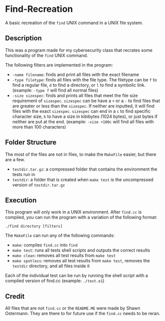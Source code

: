 # Find-Recreation

A basic recreation of the `find` UNIX command in a UNIX file system.

## Description

This was a program made for my cybersecurity class that recrates some functionality of the `find` UNIX command.

The following filters are implemented in the program:

- `-name filename`: finds and print all files with the exact filename
- `-type filetype`: finds all files with the file type. The filetype can be `f` to find a regular file, `d` to find a directory, or `l` to find a symbolic link. (example: `-type f` will find all normal files)
- `-size sizespec`: finds and prints all files that meet the file size requirement of `sizespec`. `sizespec` can be have a `+` or a `-` to find files that are greater or less than the `sizespec`. If neither are inputted, it will find files with the exact `sizespec`. `sizespec` can end in a `c` to find specific character size, `k` to have a size in kibibytes (1024 bytes), or just bytes if neither are put at the end. (example: `-size +100c` will find all files with more than 100 characters)

## Folder Structure

The most of the files are not in files, to make the `MakeFile` easier, but there are a few.

- `testdir.tar.gz`: a compressed folder that contains the environment the tests run in
- `testdir`: a folder that is created when `make test` is the uncompressed version of `testdir.tar.gz`

## Execution

This program will only work in a UNIX environment. After `find.cc` is compiled, you can run the program with a variation of the following format:

```./find directory [filters]```

The `MakeFile` can run any of the following commands:

- `make`: compiles `find.cc` into `find`
- `make test`: runs all tests shell scripts and outputs the correct results
- `make clean`: removes all test results from `make test`
- `make spotless`: removes all test results from `make test`, removes the `testdir` directory, and all files inside it

Each of the individual test can be run by running the shell script with a compiled version of find.cc (example: `./test.e1`)

## Credit

All files that are not `find.cc` or the `README.ME` were made by Shawn Ostermann. They are there to for future use if the `find.cc` needs to be reran.